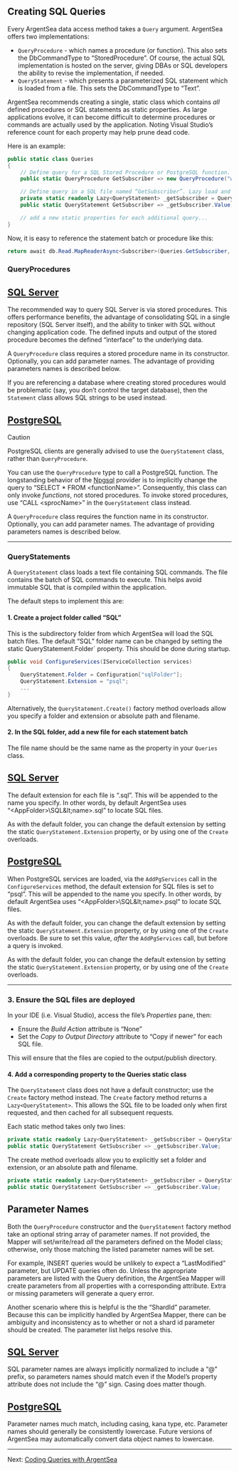 
## Creating SQL Queries

Every ArgentSea data access method takes a `Query` argument. ArgentSea offers two implementations:

* `QueryProcedure` - which names a procedure (or function). This also sets the DbCommandType to “StoredProcedure”. Of course, the actual SQL implementation is hosted on the server, giving DBAs or SQL developers the ability to revise the implementation, if needed.
* `QueryStatement` - which presents a parameterized SQL statement which is loaded from a file. This sets the DbCommandType to “Text”.

ArgentSea recommends creating a single, static class which contains *all* defined procedures or SQL statements as static properties. As large applications evolve, it can become difficult to determine procedures or commands are actually used by the application. Noting Visual Studio’s reference count for each property may help prune dead code.

Here is an example:

```csharp
public static class Queries
{
    // Define query for a SQL Stored Procedure or PostgreSQL function.
    public static QueryProcedure GetSubscriber => new QueryProcedure("ws.ListSubscribers", new[] { "subscriberid" });

    // Define query in a SQL file named “GetSubscriber”. Lazy load and cache.
    private static readonly Lazy<QueryStatement> _getSubscriber = QueryStatement.Create("GetSubscriber", new[] { "subid" });
    public static QueryStatement GetSubscriber => _getSubscriber.Value;

    // add a new static properties for each additional query...
}
```

Now, it is easy to reference the statement batch or procedure like this:

```csharp
return await db.Read.MapReaderAsync<Subscriber>(Queries.GetSubscriber, parameters, cancellation);
```

### QueryProcedures

## [SQL Server](#tab/tabid-sql)

The recommended way to query SQL Server is via stored procedures. This offers performance benefits, the advantage of consolidating SQL in a single repository (SQL Server itself), and the ability to tinker with SQL without changing application code. The defined inputs and output of the stored procedure becomes the defined “interface” to the underlying data.

A `QueryProcedure` class requires a stored procedure name in its constructor. Optionally, you can add parameter names. The advantage of providing parameters names is described below.

If you are referencing a database where creating stored procedures would be problematic (say, you don’t control the target database), then the `Statement` class allows SQL strings to be used instead.

## [PostgreSQL](#tab/tabid-pg)

> [!CAUTION]
> PostgreSQL clients are generally advised to use the `QueryStatement` class, rather than `QueryProcedure`.

You can use the `QueryProcedure` type to call a PostgreSQL function. The longstanding behavior of the [Npgsql](http://www.npgsql.org/) provider is to implicitly change the query to “SELECT * FROM &lt;functionName&gt;”. Consequently, this class can only invoke *functions*, not stored procedures. To invoke stored procedures, use “CALL &lt;sprocName&gt;” in the `QueryStatement` class instead.

A `QueryProcedure` class requires the function name in its constructor. Optionally, you can add parameter names. The advantage of providing parameters names is described below.

***

### QueryStatements

A `QueryStatement` class loads a text file containing SQL commands. The file contains the batch of SQL commands to execute. This helps avoid immutable SQL that is compiled within the application.

The default steps to implement this are:

#### 1. Create a project folder called “SQL”

This is the subdirectory folder from which ArgentSea will load the SQL batch files. The default “SQL” folder name can be changed by setting the static QueryStatement.Folder` property. This should be done during startup.

```csharp
public void ConfigureServices(IServiceCollection services)
{
    QueryStatement.Folder = Configuration["sqlFolder"];
    QueryStatement.Extension = "psql";
    ...
}
```

Alternatively, the `QueryStatement.Create()` factory method overloads allow you specify a folder and extension or absolute path and filename.

#### 2. In the SQL folder, add a new file for each statement batch

The file name should be the same name as the property in your `Queries` class.

## [SQL Server](#tab/tabid-sql)

The default extension for each file is “.sql”. This will be appended to the name you specify. In other words, by default ArgentSea uses “&lt;AppFolder&gt;\SQL\&lt;name&gt;.sql” to locate SQL files.

As with the default folder, you can change the default extension by setting the static `QueryStatement.Extension` property, or by using one of the `Create` overloads.

## [PostgreSQL](#tab/tabid-pg)

When PostgreSQL services are loaded, via the `AddPgServices` call in the `ConfigureServices` method, the default extension for SQL files is set to “psql”. This will be appended to the name you specify. In other words, by default ArgentSea uses “&lt;AppFolder&gt;\SQL\&lt;name&gt;.psql” to locate SQL files.

As with the default folder, you can change the default extension by setting the static `QueryStatement.Extension` property, or by using one of the `Create` overloads. Be sure to set this value, *after* the `AddPgServices` call, but before a query is invoked.

As with the default folder, you can change the default extension by setting the static `QueryStatement.Extension` property, or by using one of the `Create` overloads.

***

### 3. Ensure the SQL files are deployed

In your IDE (i.e. Visual Studio), access the file’s *Properties* pane, then:

* Ensure the *Build Action* attribute is “None”
* Set the *Copy to Output Directory* attribute to “Copy if newer” for each SQL file.

This will ensure that the files are copied to the output/publish directory.

#### 4. Add a corresponding property to the Queries static class

The `QueryStatement` class does not have a default constructor; use the `Create` factory method instead. The `Create` factory method returns a `Lazy<QueryStatement>`. This allows the SQL file to be loaded only when first requested, and then cached for all subsequent requests.

Each static method takes only two lines:

```csharp
private static readonly Lazy<QueryStatement> _getSubscriber = QueryStatement.Create("ListSubscribers");
public static QueryStatement GetSubscriber => _getSubscriber.Value;
```

The create method overloads allow you to explicitly set a folder and extension, or an absolute path and filename.

```csharp
private static readonly Lazy<QueryStatement> _getSubscriber = QueryStatement.Create("ListSubscribers", null, "SqlQueries", "qry");
public static QueryStatement GetSubscriber => _getSubscriber.Value;
```

## Parameter Names

Both the `QueryProcedure` constructor and  the `QueryStatement` factory method take an optional string array of parameter names. If not provided, the Mapper will set/write/read *all* the parameters defined on the Model class; otherwise, only those matching the listed parameter names will be set.

For example, INSERT queries would be unlikely to expect a “LastModified” parameter, but UPDATE queries often do. Unless the appropriate parameters are listed with the Query definition, the ArgentSea Mapper will create parameters from all properties with a corresponding attribute. Extra or missing parameters will generate a query error.

Another scenario where this is helpful is the the “ShardId” parameter. Because this can be implicitly handled by ArgentSea Mapper, there can be ambiguity and inconsistency as to whether or not a shard id parameter should be created. The parameter list helps resolve this.

## [SQL Server](#tab/tabid-sql)

SQL parameter names are always implicitly normalized to include a “@” prefix, so parameters names should match even if the Model’s property attribute does not include the “@” sign. Casing does matter though.

## [PostgreSQL](#tab/tabid-pg)

Parameter names much match, including casing, kana type, etc. Parameter names should generally be consistently lowercase. Future versions of ArgentSea may automatically convert data object names to lowercase.

***

Next: [Coding Queries with ArgentSea](sequence.md)

